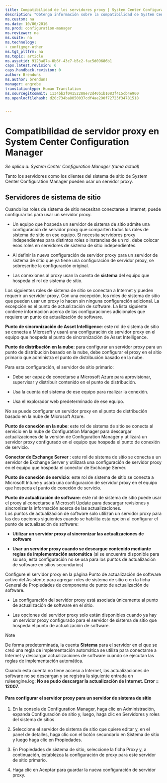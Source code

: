 ```yaml
---
title: Compatibilidad de los servidores proxy | System Center Configuration Manager
description: "Obtenga información sobre la compatibilidad de System Center Configuration Manager con los servidores proxy que usan los servidores y los clientes del sistema de sitio."
ms.custom: na
ms.date: 10/06/2016
ms.prod: configuration-manager
ms.reviewer: na
ms.suite: na
ms.technology:
- configmgr-other
ms.tgt_pltfrm: na
ms.topic: article
ms.assetid: 9123a87a-0b6f-43c7-b5c2-fac5d09686b1
caps.latest.revision: 6
caps.handback.revision: 0
author: Brenduns
ms.author: brenduns
manager: angrobe
translationtype: Human Translation
ms.sourcegitcommit: 1134bb2f04152288e72d40b1b1083f415cb4e900
ms.openlocfilehash: d20c734ba8050037cdf4ae290f72723f34781518


---
```

# <a name="proxy-server-support-in-system-center-configuration-manager"></a>Compatibilidad de servidor proxy en System Center Configuration Manager

*Se aplica a: System Center Configuration Manager (rama actual)*

Tanto los servidores como los clientes del sistema de sitio de System Center Configuration Manager pueden usar un servidor proxy.  

## <a name="site-system-servers"></a>Servidores de sistema de sitio  
Cuando los roles de sistema de sitio necesitan conectarse a Internet, puede configurarlos para usar un servidor proxy.  

-   Un equipo que hospeda un servidor de sistema de sitio admite una configuración de servidor proxy que comparten todos los roles de sistema de sitio en ese equipo. Si necesita servidores proxy independientes para distintos roles o instancias de un rol, debe colocar esos roles en servidores de sistema de sitio independientes.  

-   Al definir la nueva configuración de servidor proxy para un servidor de sistema de sitio que ya tiene una configuración de servidor proxy, se sobrescribe la configuración original.  

-   Las conexiones al proxy usan la cuenta de **sistema** del equipo que hospeda el rol de sistema de sitio.  

Los siguientes roles de sistema de sitio se conectan a Internet y pueden requerir un servidor proxy.  Con una excepción, los roles de sistema de sitio que pueden usar un proxy lo hacen sin ninguna configuración adicional. La excepción es el punto de actualización de software. La lista siguiente contiene información acerca de las configuraciones adicionales que requiere un punto de actualización de software.  

**Punto de sincronización de Asset Intelligence**: este rol de sistema de sitio se conecta a Microsoft y usará una configuración de servidor proxy en el equipo que hospeda el punto de sincronización de Asset Intelligence.  

**Punto de distribución en la nube**: para configurar un servidor proxy para un punto de distribución basado en la nube, debe configurar el proxy en el sitio primario que administra el punto de distribución basado en la nube.  

Para esta configuración, el servidor de sitio primario:  

-   Debe ser capaz de conectarse a Microsoft Azure para aprovisionar, supervisar y distribuir contenido en el punto de distribución.  

-   Usa la cuenta del sistema de ese equipo para realizar la conexión.  

-   Usa el explorador web predeterminado de ese equipo.  

No se puede configurar un servidor proxy en el punto de distribución basado en la nube de Microsoft Azure.  

**Punto de conexión en la nube**: este rol de sistema de sitio se conecta al servicio en la nube de Configuration Manager para descargar actualizaciones de la versión de Configuration Manager y utilizará un servidor proxy configurado en el equipo que hospeda el punto de conexión de servicio.  

**Conector de Exchange Server** : este rol de sistema de sitio se conecta a un servidor de Exchange Server y utilizará una configuración de servidor proxy en el equipo que hospeda el conector de Exchange Server.  

**Punto de conexión de servicio**: este rol de sistema de sitio se conecta a Microsoft Intune y usará una configuración de servidor proxy en el equipo que hospeda el punto de conexión de servicio.  

**Punto de actualización de software**: este rol de sistema de sitio puede usar el proxy al conectarse a Microsoft Update para descargar revisiones y sincronizar la información acerca de las actualizaciones.   
Los puntos de actualización de software solo utilizan un servidor proxy para las dos opciones siguientes cuando se habilita esta opción al configurar el punto de actualización de software:  

-   **Utilizar un servidor proxy al sincronizar las actualizaciones de software**  

-   **Usar un servidor proxy cuando se descargue contenido mediante reglas de implementación automática** (si se encuentra disponible para su uso, esta configuración no se usa para los puntos de actualización de software en sitios secundarios)  

Configure el servidor proxy en la página Punto de actualización de software activo del Asistente para agregar roles de sistema de sitio o en la ficha General de Propiedades de componente de punto de actualización de software.  

-   La configuración del servidor proxy está asociada únicamente al punto de actualización de software en el sitio.  

-   Las opciones del servidor proxy solo están disponibles cuando ya hay un servidor proxy configurado para el servidor de sistema de sitio que hospeda el punto de actualización de software.  

> [!NOTE]  
>  De forma predeterminada, la cuenta **Sistema** para el servidor en el que se creó una regla de implementación automática se utiliza para conectarse a Internet y descargar actualizaciones de software cuando se ejecutan las reglas de implementación automática.  
>   
>  Cuando esta cuenta no tiene acceso a Internet, las actualizaciones de software no se descargan y se registra la siguiente entrada en ruleengine.log: **No se pudo descargar la actualización de Internet. Error = 12007.**  

#### <a name="to-configure-the-proxy-server-for-a-site-system-server"></a>Para configurar el servidor proxy para un servidor de sistema de sitio  

1.  En la consola de Configuration Manager, haga clic en Administración, expanda Configuración de sitio y, luego, haga clic en Servidores y roles del sistema de sitios.  

2.  Seleccione el servidor de sistema de sitio que quiere editar y, en el panel de detalles, haga clic con el botón secundario en Sistema de sitio y luego haga clic en Propiedades.  

3.  En Propiedades de sistema de sitio, seleccione la ficha Proxy y, a continuación, establezca la configuración de proxy para este servidor de sitio primario.  

4.  Haga clic en Aceptar para guardar la nueva configuración de servidor proxy.  



<!--HONumber=Nov16_HO1-->


